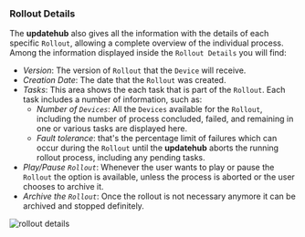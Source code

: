 ### Rollout Details

The **updatehub** also gives all the information with the details of each specific `Rollout`, allowing a complete overview of the individual process. Among the information displayed inside the `Rollout Details` you will find:

- *Version*: The version of `Rollout` that the `Device` will receive.
- *Creation Date*: The date that the `Rollout` was created.
- *Tasks*: This area shows the each task that is part of the `Rollout`. Each task includes a number of information, such as:
    - *Number of `Devices`*: All the `Devices` available for the `Rollout`, including the number of process concluded, failed, and remaining in one or various tasks are displayed here.
    - *Fault tolerance*: that's the percentage limit of failures which can occur during the `Rollout` until the **updatehub** aborts the running rollout process, including any pending tasks.
- *Play/Pause `Rollout`*: Whenever the user wants to play or pause the `Rollout` the option is available, unless the process is aborted or the user chooses to archive it.
- *Archive the `Rollout`*: Once the rollout is not necessary anymore it can be archived and stopped definitely.

![rollout details](/img/Dashboard/rolloutDetails.png)
